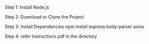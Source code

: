 Step 1: Install Node.js

Step 2: Download or Clone the Project

Step 3: Install Dependencies
  npm install express body-parser axios

Step 4:
  refer Instructions.pdf in the directory
